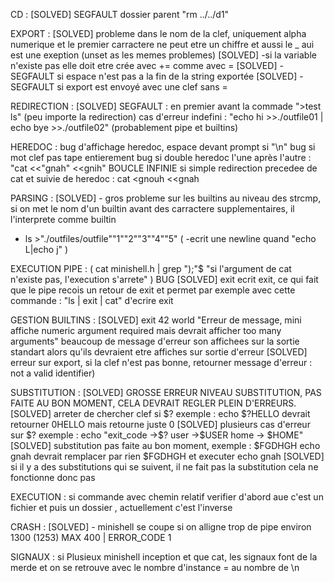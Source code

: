 CD :
[SOLVED] SEGFAULT dossier parent "rm ../../d1"

EXPORT :
[SOLVED] probleme dans le nom de la clef, uniquement alpha numerique et le premier carractere ne peut etre un chiffre et aussi le _ aui est une exeption (unset as les memes problemes)
[SOLVED] -si la variable n'existe pas elle doit etre crée avec += comme avec =
[SOLVED] -SEGFAULT si espace n'est pas a la fin de la string exportée
[SOLVED] -SEGFAULT si export est envoyé avec une clef sans =

REDIRECTION :
[SOLVED] SEGFAULT : en premier avant la commade ">test ls" (peu importe la redirection)
cas d'erreur indefini : "echo hi >>./outfile01 | echo bye >>./outfile02" (probablement pipe et builtins)

HEREDOC :
bug d'affichage heredoc, espace devant prompt si "\n"
bug si mot clef pas tape entierement
bug si double heredoc l'une après l'autre : "cat <<"gnah" <<gnih"
BOUCLE INFINIE si simple redirection precedee de cat et suivie de heredoc : cat <gnouh <<gnah

PARSING :
[SOLVED] - gros probleme sur les builtins au niveau des strcmp, si on met le nom d'un builtin avant des carractere supplementaires, il l'interprete comme builtin
- ls >"./outfiles/outfile""1""2""3""4""5"
( -ecrit une newline quand "echo L|echo j" )

EXECUTION PIPE :
( cat minishell.h | grep ");"$     "si l'argument de cat n'existe pas, l'execution s'arrete" ) BUG
[SOLVED] exit ecrit exit, ce qui fait que le pipe recois un retour de exit et permet par exemple avec cette commande : "ls | exit | cat" d'ecrire exit

GESTION BUILTINS :
[SOLVED] exit 42 world    "Erreur de message, mini affiche numeric argument required mais devrait afficher too many arguments"
beaucoup de message d'erreur son affichees sur la sortie standart alors qu'ils devraient etre affiches sur sortie d'erreur
[SOLVED] erreur sur export, si la clef n'est pas bonne, retourner message d'erreur : not a valid identifier)

SUBSTITUTION :
[SOLVED] GROSSE ERREUR NIVEAU SUBSTITUTION, PAS FAITE AU BON MOMENT, CELA DEVRAIT REGLER PLEIN D'ERREURS.
[SOLVED] arreter de chercher clef si $? exemple : echo $?HELLO devrait retourner 0HELLO mais retourne juste 0
[SOLVED] plusieurs cas d'erreur sur $? exemple : echo "exit_code ->$? user ->$USER home -> $HOME"
[SOLVED] substitution pas faite au bon moment, exemple : $FGDHGH echo gnah devrait remplacer par rien $FGDHGH et executer echo gnah
[SOLVED] si il y a des substitutions qui se suivent, il ne fait pas la substitution cela ne fonctionne donc pas

EXECUTION :
si commande avec chemin relatif verifier d'abord aue c'est un fichier et puis un dossier , actuellement c'est l'inverse

CRASH :
[SOLVED] - minishell se coupe si on alligne trop de pipe environ 1300 (1253) MAX 400 | ERROR_CODE 1

SIGNAUX :
si Plusieux minishell inception et que cat, les signaux font de la merde et on se retrouve avec le nombre d'instance = au nombre de \n
